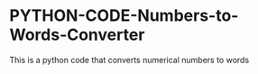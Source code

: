 # PYTHON-CODE-Numbers-to-Words-Converter
This is a python code that converts numerical numbers to words
